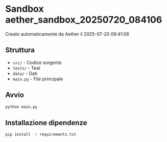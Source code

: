 # Sandbox aether_sandbox_20250720_084106

Creato automaticamente da Aether il 2025-07-20 08:41:06

## Struttura
- `src/` - Codice sorgente
- `tests/` - Test
- `data/` - Dati
- `main.py` - File principale

## Avvio
```bash
python main.py
```

## Installazione dipendenze
```bash
pip install -r requirements.txt
```

